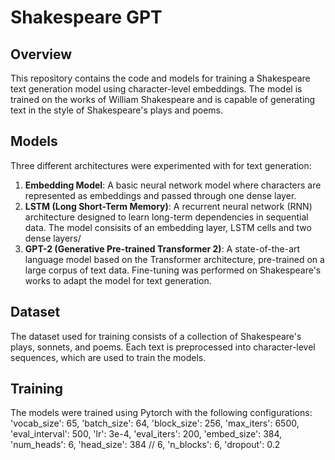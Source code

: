 # Shakespeare GPT

## Overview
This repository contains the code and models for training a Shakespeare text generation model using character-level embeddings. The model is trained on the works of William Shakespeare and is capable of generating text in the style of Shakespeare's plays and poems.

## Models
Three different architectures were experimented with for text generation:

1. **Embedding Model**: A basic neural network model where characters are represented as embeddings and passed through one dense layer.
2. **LSTM (Long Short-Term Memory)**: A recurrent neural network (RNN) architecture designed to learn long-term dependencies in sequential data. The model consisits of an embedding layer, LSTM cells and two dense layers/
3. **GPT-2 (Generative Pre-trained Transformer 2)**: A state-of-the-art language model based on the Transformer architecture, pre-trained on a large corpus of text data. Fine-tuning was performed on Shakespeare's works to adapt the model for text generation.

## Dataset
The dataset used for training consists of a collection of Shakespeare's plays, sonnets, and poems. Each text is preprocessed into character-level sequences, which are used to train the models.

## Training
The models were trained using Pytorch with the following configurations:
    'vocab_size': 65,
    'batch_size': 64,
    'block_size': 256,
    'max_iters': 6500,
    'eval_interval': 500,
    'lr': 3e-4,
    'eval_iters': 200,
    'embed_size': 384,
    'num_heads': 6,
    'head_size': 384 // 6,
    'n_blocks': 6,
    'dropout': 0.2
